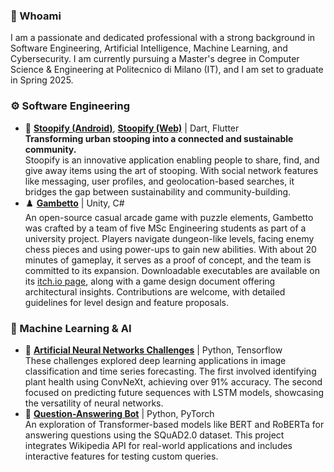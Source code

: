 ### 👤 Whoami
I am a passionate and dedicated professional with a strong background in Software Engineering, Artificial Intelligence, Machine Learning, and Cybersecurity. I am currently pursuing a Master's degree in Computer Science & Engineering at Politecnico di Milano (IT), and I am set to graduate in Spring 2025.

### ⚙️ Software Engineering
- 🍃 **[Stoopify (Android)](https://play.google.com/store/apps/details?id=it.stoopify)**, **[Stoopify (Web)](https://web.stoopify.it/)** | Dart, Flutter
<br />**Transforming urban stooping into a connected and sustainable community.**
<br />Stoopify is an innovative application enabling people to share, find, and give away items using the art of stooping. With social network features like messaging, user profiles, and geolocation-based searches, it bridges the gap between sustainability and community-building.
- ♟️ **[Gambetto](https://github.com/martinopiaggi/Gambetto)** | Unity, C#
<br />An open-source casual arcade game with puzzle elements, Gambetto was crafted by a team of five MSc Engineering students as part of a university project. Players navigate dungeon-like levels, facing enemy chess pieces and using power-ups to gain new abilities. With about 20 minutes of gameplay, it serves as a proof of concept, and the team is committed to its expansion. Downloadable executables are available on its [itch.io page](https://polimi-game-collective.itch.io/gambetto), along with a game design document offering architectural insights. Contributions are welcome, with detailed guidelines for level design and feature proposals.

<!-- - 🎲 **[Eriantys](https://github.com/lorenzo-morelli/Eriantys)** | Java, JavaFX
<br />This project brings the board game [Eriantys](https://www.craniocreations.it/en/product/eriantys) into the digital world, using a client/server architecture with both CLI and GUI interfaces. It supports multiplayer matches, ensures resilience to disconnections, and includes beginner and expert game modes, offering an engaging and reliable gaming experience.
-->

### 🧠 Machine Learning & AI
- 🤖 **[Artificial Neural Networks Challenges](https://github.com/lorenzo-morelli/ANN-Challenges)** | Python, Tensorflow
 <br />These challenges explored deep learning applications in image classification and time series forecasting. The first involved identifying plant health using ConvNeXt, achieving over 91% accuracy. The second focused on predicting future sequences with LSTM models, showcasing the versatility of neural networks.
- 💬 **[Question-Answering Bot](https://github.com/lorenzo-morelli/Question-Answering-Bot)** | Python, PyTorch
<br />An exploration of Transformer-based models like BERT and RoBERTa for answering questions using the SQuAD2.0 dataset. This project integrates Wikipedia API for real-world applications and includes interactive features for testing custom queries.
